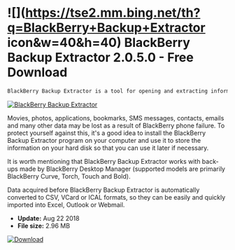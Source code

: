 # ![](https://tse2.mm.bing.net/th?q=BlackBerry+Backup+Extractor icon&w=40&h=40) BlackBerry Backup Extractor 2.0.5.0 - Free Download

```sh
BlackBerry Backup Extractor is a tool for opening and extracting information stored in the memory of smartphones belonging to the BlackBerry family. Thanks to it, we will create a backup copy of the data.
```
[![BlackBerry Backup Extractor](https://gallery.dpcdn.pl/imgc/Tools/84305/g_-_420x350_1.5_-_x3f4e2c74-2bac-450e-ba43-da77566a603d.jpg)](https://softexe.net/win/hobbies-lifestyle/mobile/blackberry-backup-extractor:ahhp.html)

Movies, photos, applications, bookmarks, SMS messages, contacts, emails and many other data may be lost as a result of BlackBerry phone failure. To protect yourself against this, it's a good idea to install the BlackBerry Backup Extractor program on your computer and use it to store the information on your hard disk so that you can use it later if necessary.
 
 It is worth mentioning that BlackBerry Backup Extractor works with back-ups made by BlackBerry Desktop Manager (supported models are primarily BlackBerry Curve, Torch, Touch and Bold). 
 
 Data acquired before BlackBerry Backup Extractor is automatically converted to CSV, VCard or ICAL formats, so they can be easily and quickly imported into Excel, Outlook or Webmail.


- **Update:** Aug 22 2018
- **File size:** 2.96 MB

[![Download](https://cdn.softexe.net/static/img/download.png)](https://softexe.net/win/hobbies-lifestyle/mobile/blackberry-backup-extractor:ahhp.html)

